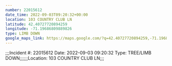 ```yaml
---
number: 22015612
date_time: 2022-09-03T09:20:32+00:00
location: 103 COUNTRY CLUB LN
latitude: 42.40727720894259
longitude: -71.19686809889826
type: LIMB DOWN
google_maps_link: https://maps.google.com/?q=42.40727720894259,-71.19686809889826
---
```


;;;Incident #: 22015612  Date: 2022-09-03 09:20:32   Type: TREE/LIMB DOWN;;;;;;Location: 103 COUNTRY CLUB LN;;;

